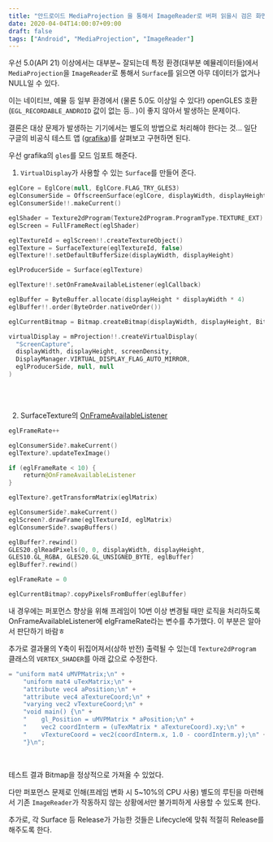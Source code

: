 ```yaml
---
title: "안드로이드 MediaProjection 을 통해서 ImageReader로 버퍼 읽을시 검은 화면"
date: 2020-04-04T14:00:07+09:00
draft: false
tags: ["Android", "MediaProjection", "ImageReader"]
---
```


우선 5.0(API 21) 이상에서는 대부분~ 잘되는데 특정 환경(대부분 예뮬레이터들)에서 `MediaProjection`을 `ImageReader`로 통해서 `Surface`를 읽으면 아무 데이터가 없거나 NULL일 수 있다.

이는 네이티브, 예뮬 등 일부 환경에서 (물론 5.0도 이상일 수 있다!) openGLES 호환(`EGL_RECORDABLE_ANDROID` 값이 없는 등.. )이 좋지 않아서 발생하는 문제이다.

결론은 대상 문제가 발생하는 기기에서는 별도의 방법으로 처리해야 한다는 것... 일단 구글의 비공식 테스트 앱 ([grafika](https://github.com/google/grafika))를 살펴보고 구현하면 된다.

우선 grafika의 `gles`를 모드 임포트 해준다.

1. `VirtualDisplay`가 사용할 수 있는 `Surface`를 만들어 준다.
```kotlin
eglCore = EglCore(null, EglCore.FLAG_TRY_GLES3)
eglConsumerSide = OffscreenSurface(eglCore, displayWidth, displayHeight)
eglConsumerSide!!.makeCurrent()

eglShader = Texture2dProgram(Texture2dProgram.ProgramType.TEXTURE_EXT)
eglScreen = FullFrameRect(eglShader)

eglTextureId = eglScreen!!.createTextureObject()
eglTexture = SurfaceTexture(eglTextureId, false)
eglTexture!!.setDefaultBufferSize(displayWidth, displayHeight)

eglProducerSide = Surface(eglTexture)

eglTexture!!.setOnFrameAvailableListener(eglCallback)

eglBuffer = ByteBuffer.allocate(displayHeight * displayWidth * 4)
eglBuffer!!.order(ByteOrder.nativeOrder())

eglCurrentBitmap = Bitmap.createBitmap(displayWidth, displayHeight, Bitmap.Config.ARGB_8888)

virtualDisplay = mProjection!!.createVirtualDisplay(
  "ScreenCapture",
  displayWidth, displayHeight, screenDensity,
  DisplayManager.VIRTUAL_DISPLAY_FLAG_AUTO_MIRROR,
  eglProducerSide, null, null
)
```
<br /><br />

2. SurfaceTexture의 [OnFrameAvailableListener](https://developer.android.com/reference/android/graphics/SurfaceTexture.OnFrameAvailableListener)
```kotlin
eglFrameRate++

eglConsumerSide?.makeCurrent()
eglTexture?.updateTexImage()

if (eglFrameRate < 10) {
	return@OnFrameAvailableListener
}

eglTexture?.getTransformMatrix(eglMatrix)

eglConsumerSide?.makeCurrent()
eglScreen?.drawFrame(eglTextureId, eglMatrix)
eglConsumerSide?.swapBuffers()

eglBuffer?.rewind()
GLES20.glReadPixels(0, 0, displayWidth, displayHeight,
GLES10.GL_RGBA, GLES20.GL_UNSIGNED_BYTE, eglBuffer)
eglBuffer?.rewind()

eglFrameRate = 0

eglCurrentBitmap?.copyPixelsFromBuffer(eglBuffer)
```

내 경우에는 퍼포먼스 향상을 위해 프레임이 10번 이상 변경될 때만 로직을 처리하도록 OnFrameAvailableListener에 elgFrameRate라는 변수를 추가했다. 이 부분은 알아서 판단하기 바람ㅎ

추가로 결과물의 Y축이 뒤집어져서(상하 반전) 출력될 수 있는데 `Texture2dProgram` 클래스의 `VERTEX_SHADER`를 아래 값으로 수정한다.

```kotlin
= "uniform mat4 uMVPMatrix;\n" +
    "uniform mat4 uTexMatrix;\n" +
    "attribute vec4 aPosition;\n" +
    "attribute vec4 aTextureCoord;\n" +
    "varying vec2 vTextureCoord;\n" +
    "void main() {\n" +
    "    gl_Position = uMVPMatrix * aPosition;\n" +
    "    vec2 coordInterm = (uTexMatrix * aTextureCoord).xy;\n" +
    "    vTextureCoord = vec2(coordInterm.x, 1.0 - coordInterm.y);\n" +
    "}\n";
```

<br />

테스트 결과 Bitmap을 정상적으로 가져올 수 있었다.

다만 퍼포먼스 문제로 인해(프레임 변화 시 5~10%의 CPU 사용) 별도의 루틴을 마련해서 기존 `ImageReader`가 작동하지 않는 상황에서만 불가피하게 사용할 수 있도록 한다.

추가로, 각 Surface 등 Release가 가능한 것들은 Lifecycle에 맞춰 적절히 Release를 해주도록 한다.